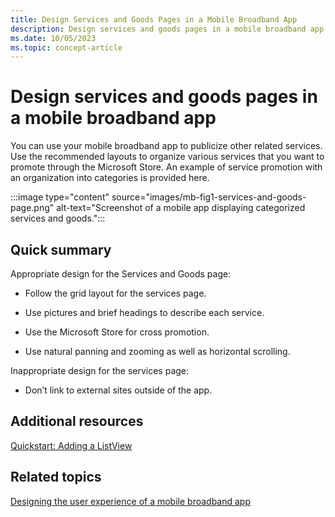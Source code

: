 ```yaml
---
title: Design Services and Goods Pages in a Mobile Broadband App
description: Design services and goods pages in a mobile broadband app
ms.date: 10/05/2023
ms.topic: concept-article
---
```


# Design services and goods pages in a mobile broadband app

You can use your mobile broadband app to publicize other related services. Use the recommended layouts to organize various services that you want to promote through the Microsoft Store. An example of service promotion with an organization into categories is provided here.

:::image type="content" source="images/mb-fig1-services-and-goods-page.png" alt-text="Screenshot of a mobile app displaying categorized services and goods.":::

## Quick summary

Appropriate design for the Services and Goods page:

- Follow the grid layout for the services page.

- Use pictures and brief headings to describe each service.

- Use the Microsoft Store for cross promotion.

- Use natural panning and zooming as well as horizontal scrolling.

Inappropriate design for the services page:

- Don’t link to external sites outside of the app.

## Additional resources

[Quickstart: Adding a ListView](/previous-versions/windows/apps/hh465496(v=win.10))

## Related topics

[Designing the user experience of a mobile broadband app](designing-the-user-experience-of-a-mobile-broadband-app.md)

